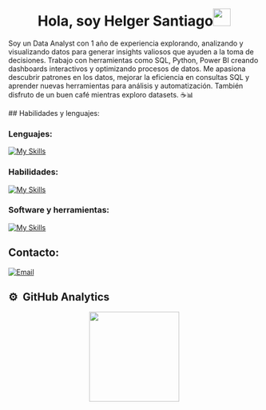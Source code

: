 <h1 align="center"><b>Hola, soy Helger Santiago</b><img src="https://media.giphy.com/media/hvRJCLFzcasrR4ia7z/giphy.gif" width="35"></h1>
<p>
Soy un Data Analyst con 1 año de experiencia explorando, analizando y visualizando datos para generar insights valiosos que ayuden a la toma de decisiones. Trabajo con herramientas como SQL, Python, Power BI creando dashboards interactivos y optimizando procesos de datos.
Me apasiona descubrir patrones en los datos, mejorar la eficiencia en consultas SQL y aprender nuevas herramientas para análisis y automatización. También disfruto de un buen café mientras exploro datasets. ☕📊
</p>
## Habilidades y lenguajes:

### Lenguajes:
[![My Skills](https://skillicons.dev/icons?i=py,html,css,javascript,bash,sql&perline=4)](https://skillicons.dev)

### Habilidades:
[![My Skills](https://skillicons.dev/icons?i=git,github,kali,postgres&perline=9)](https://skillicons.dev)

### Software y herramientas:
[![My Skills](https://skillicons.dev/icons?i=obsidian,postman,pycharm,vscode,&perline=9)](https://skillicons.dev)

<h2>Contacto:</h2>
<a href="mailto:hj.santiago.sepulveda@gmail.com"><img alt="Email" src="https://img.shields.io/badge/Email-hj.santiago.sepulveda@gmail.com-blue?style=flat-square&logo=gmail"></a>

## ⚙️ &nbsp;GitHub Analytics

<p align="center">
  <a href="https://github.com/SePuLvEdA22">
    <img height="180em" src="https://github-readme-stats-eight-theta.vercel.app/api?username=SePuLvEdA22&show_icons=true&theme=algolia&include_all_commits=true&count_private=true"/>
  </a>
</p>
<!--
**SePuLvEdA22/SePuLvEdA22** is a ✨ _special_ ✨ repository because its `README.md` (this file) appears on your GitHub profile.

Here are some ideas to get you started:

- 🔭 I’m currently working on ...
- 🌱 I’m currently learning ...
- 👯 I’m looking to collaborate on ...
- 🤔 I’m looking for help with ...
- 💬 Ask me about ...
- 📫 How to reach me: ...
- 😄 Pronouns: ...
- ⚡ Fun fact: ...
-->
